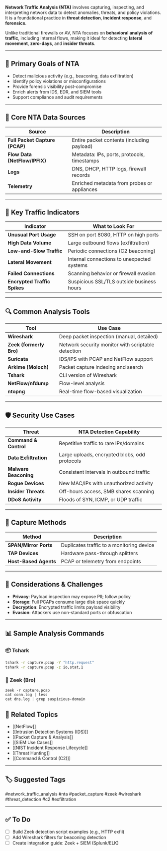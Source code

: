 **Network Traffic Analysis (NTA)** involves capturing, inspecting, and interpreting network data to detect anomalies, threats, and policy violations. It is a foundational practice in **threat detection**, **incident response**, and **forensics**.

Unlike traditional firewalls or AV, NTA focuses on **behavioral analysis of traffic**, including internal flows, making it ideal for detecting **lateral movement**, **zero-days**, and **insider threats**.

---

## 🎯 Primary Goals of NTA

- Detect malicious activity (e.g., beaconing, data exfiltration)
- Identify policy violations or misconfigurations
- Provide forensic visibility post-compromise
- Enrich alerts from IDS, EDR, and SIEM tools
- Support compliance and audit requirements

---

## 🧱 Core NTA Data Sources

| Source               | Description                                      |
|----------------------|--------------------------------------------------|
| **Full Packet Capture (PCAP)** | Entire packet contents (including payload) |
| **Flow Data (NetFlow/IPFIX)** | Metadata: IPs, ports, protocols, timestamps |
| **Logs**             | DNS, DHCP, HTTP logs, firewall records           |
| **Telemetry**        | Enriched metadata from probes or appliances      |

---

## 🧪 Key Traffic Indicators

| Indicator                  | What to Look For                            |
|----------------------------|---------------------------------------------|
| **Unusual Port Usage**     | SSH on port 8080, HTTP on high ports        |
| **High Data Volume**       | Large outbound flows (exfiltration)         |
| **Low-and-Slow Traffic**   | Periodic connections (C2 beaconing)         |
| **Lateral Movement**       | Internal connections to unexpected systems  |
| **Failed Connections**     | Scanning behavior or firewall evasion       |
| **Encrypted Traffic Spikes**| Suspicious SSL/TLS outside business hours  |

---

## 🔍 Common Analysis Tools

| Tool           | Use Case                                           |
|----------------|----------------------------------------------------|
| **Wireshark**  | Deep packet inspection (manual, detailed)          |
| **Zeek (formerly Bro)** | Network security monitor with scriptable detection |
| **Suricata**   | IDS/IPS with PCAP and NetFlow support              |
| **Arkime (Moloch)** | Packet capture indexing and search            |
| **Tshark**     | CLI version of Wireshark                           |
| **NetFlow/nfdump** | Flow-level analysis                            |
| **ntopng**     | Real-time flow-based visualization                 |

---

## 🛡 Security Use Cases

| Threat               | NTA Detection Capability                       |
|----------------------|-------------------------------------------------|
| **Command & Control**| Repetitive traffic to rare IPs/domains         |
| **Data Exfiltration**| Large uploads, encrypted blobs, odd protocols  |
| **Malware Beaconing**| Consistent intervals in outbound traffic       |
| **Rogue Devices**    | New MAC/IPs with unauthorized activity         |
| **Insider Threats**  | Off-hours access, SMB shares scanning          |
| **DDoS Activity**    | Floods of SYN, ICMP, or UDP traffic            |

---

## 📡 Capture Methods

| Method             | Description                                  |
|--------------------|----------------------------------------------|
| **SPAN/Mirror Ports** | Duplicates traffic to a monitoring device |
| **TAP Devices**       | Hardware pass-through splitters           |
| **Host-Based Agents** | PCAP or telemetry from endpoints          |

---

## 🔐 Considerations & Challenges

- **Privacy**: Payload inspection may expose PII; follow policy
- **Storage**: Full PCAPs consume large disk space quickly
- **Decryption**: Encrypted traffic limits payload visibility
- **Evasion**: Attackers use non-standard ports or obfuscation

---

## 📊 Sample Analysis Commands

### 📦 Tshark
```bash
tshark -r capture.pcap -Y "http.request"
tshark -r capture.pcap -z io,stat,1
```

### 🧠 Zeek (Bro)
```
zeek -r capture.pcap
cat conn.log | less
cat dns.log | grep suspicious-domain
```

## 🧠 Related Topics

- [[NetFlow]]
- [[Intrusion Detection Systems (IDS)]]
- [[Packet Capture & Analysis]]
- [[SIEM Use Cases]]
- [[NIST Incident Response Lifecycle]]
- [[Threat Hunting]]
- [[Command & Control (C2)]]

---

## 🏷 Suggested Tags

#network_traffic_analysis #nta #packet_capture #zeek #wireshark #threat_detection #c2 #exfiltration

---

## ✅ To Do

- [ ]  Build Zeek detection script examples (e.g., HTTP exfil)
- [ ]  Add Wireshark filters for beaconing detection
- [ ]  Create integration guide: Zeek + SIEM (Splunk/ELK)
